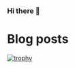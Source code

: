 ### Hi there 👋

# Blog posts
<!-- BLOG-POST-LIST:START -->
<!-- BLOG-POST-LIST:END -->

[![trophy](https://github-profile-trophy.vercel.app/?username=ikramhasan&theme=onedark)](https://github.com/ryo-ma/github-profile-trophy)

<!--
**ikramhasan/ikramhasan** is a ✨ _special_ ✨ repository because its `README.md` (this file) appears on your GitHub profile.

Here are some ideas to get you started:

- 🔭 I’m currently working on ...
- 🌱 I’m currently learning ...
- 👯 I’m looking to collaborate on ...
- 🤔 I’m looking for help with ...
- 💬 Ask me about ...
- 📫 How to reach me: ...
- 😄 Pronouns: ...
- ⚡ Fun fact: ...
-->
